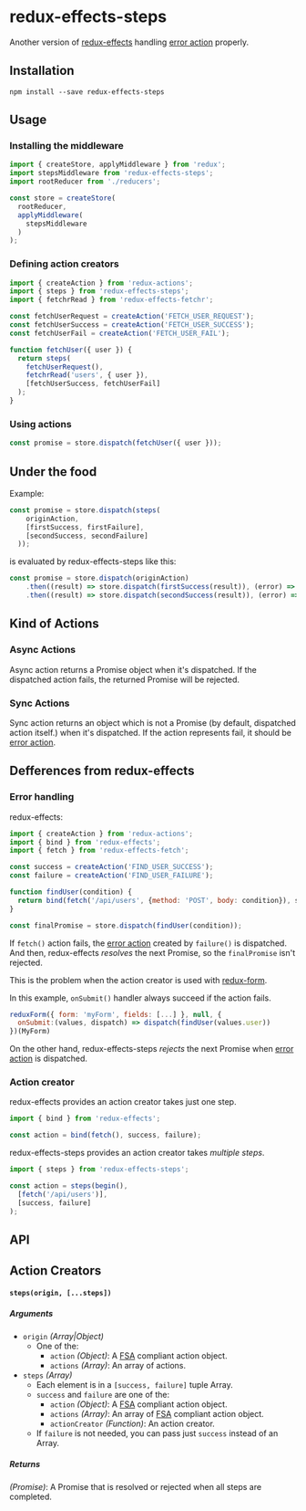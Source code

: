 # redux-effects-steps

Another version of
[redux-effects](https://www.npmjs.com/package/redux-effects)
handling
[error action](https://github.com/acdlite/flux-standard-action#errors-as-a-first-class-concept)
properly.

## Installation

```
npm install --save redux-effects-steps
```

## Usage

### Installing the middleware

```javascript
import { createStore, applyMiddleware } from 'redux';
import stepsMiddleware from 'redux-effects-steps';
import rootReducer from './reducers';

const store = createStore(
  rootReducer,
  applyMiddleware(
    stepsMiddleware
  )
);
```

### Defining action creators

```javascript
import { createAction } from 'redux-actions';
import { steps } from 'redux-effects-steps';
import { fetchrRead } from 'redux-effects-fetchr';

const fetchUserRequest = createAction('FETCH_USER_REQUEST');
const fetchUserSuccess = createAction('FETCH_USER_SUCCESS');
const fetchUserFail = createAction('FETCH_USER_FAIL');

function fetchUser({ user }) {
  return steps(
    fetchUserRequest(),
    fetchrRead('users', { user }),
    [fetchUserSuccess, fetchUserFail]
  );
}
```

### Using actions

```javascript
const promise = store.dispatch(fetchUser({ user }));
```

## Under the food

Example:

```javascript
const promise = store.dispatch(steps(
    originAction,
    [firstSuccess, firstFailure],
    [secondSuccess, secondFailure]
  ));
```

is evaluated by redux-effects-steps like this:

```javascript
const promise = store.dispatch(originAction)
    .then((result) => store.dispatch(firstSuccess(result)), (error) => store.dispatch(firstFailure(error)))
    .then((result) => store.dispatch(secondSuccess(result)), (error) => store.dispatch(secondFailure(error)));
```

## Kind of Actions

### Async Actions

Async action returns a Promise object when it's dispatched.
If the dispatched action fails, the returned Promise will be rejected.

### Sync Actions

Sync action returns an object which is not a Promise (by default, dispatched action itself.) when it's dispatched.
If the action represents fail, it should be
[error action](https://github.com/acdlite/flux-standard-action#errors-as-a-first-class-concept).

## Defferences from redux-effects

### Error handling

redux-effects:

```javascript
import { createAction } from 'redux-actions';
import { bind } from 'redux-effects';
import { fetch } from 'redux-effects-fetch';

const success = createAction('FIND_USER_SUCCESS');
const failure = createAction('FIND_USER_FAILURE');

function findUser(condition) {
  return bind(fetch('/api/users', {method: 'POST', body: condition}), success, failure);
}

const finalPromise = store.dispatch(findUser(condition));
```

If `fetch()` action fails, the
[error action](https://github.com/acdlite/flux-standard-action#errors-as-a-first-class-concept)
created by `failure()` is dispatched.
And then, redux-effects *resolves* the next Promise, so the `finalPromise` isn't rejected.

This is the problem when the action creator is used with
[redux-form](https://www.npmjs.com/package/redux-form).

In this example, `onSubmit()` handler always succeed if the action fails.

```javascript
reduxForm({ form: 'myForm', fields: [...] }, null, {
  onSubmit:(values, dispatch) => dispatch(findUser(values.user))
})(MyForm)
```

On the other hand, redux-effects-steps *rejects* the next Promise when
[error action](https://github.com/acdlite/flux-standard-action#errors-as-a-first-class-concept)
is dispatched.

### Action creator

redux-effects provides an action creator takes just one step.

```javascript
import { bind } from 'redux-effects';

const action = bind(fetch(), success, failure);
```

redux-effects-steps provides an action creator takes *multiple steps*.

```javascript
import { steps } from 'redux-effects-steps';

const action = steps(begin(),
  [fetch('/api/users')],
  [success, failure]
);
```

## API

## Action Creators

#### `steps(origin, [...steps])`

##### Arguments

* `origin` *(Array|Object)*
    * One of the:
        * `action` *(Object)*: A 
          [FSA](https://github.com/acdlite/flux-standard-action#errors-as-a-first-class-concept)
          compliant action object.
        * `actions` *(Array)*: An array of actions.
* `steps` *(Array)*
    * Each element is in a `[success, failure]` tuple Array.
    * `success` and `failure` are one of the:
        * `action` *(Object)*: A
          [FSA](https://github.com/acdlite/flux-standard-action#errors-as-a-first-class-concept)
          compliant action object.
        * `actions` *(Array)*: An array of
          [FSA](https://github.com/acdlite/flux-standard-action#errors-as-a-first-class-concept)
          compliant action object.
        * `actionCreator` *(Function)*: An action creator.
    * If `failure` is not needed, you can pass just `success` instead of an Array.

##### Returns

*(Promise)*: A Promise that is resolved or rejected when all steps are completed.
